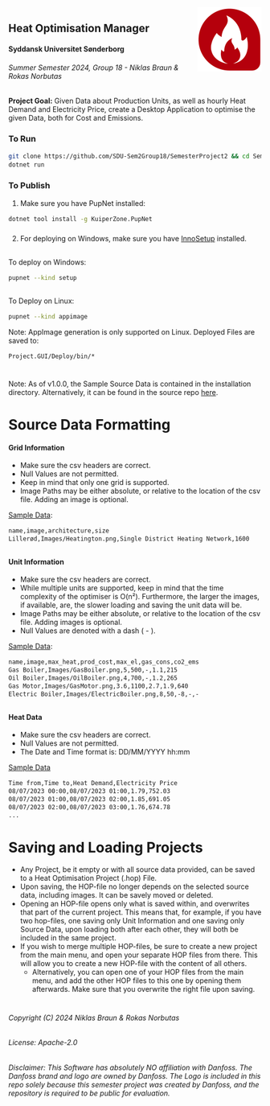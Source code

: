 <img align=right src="https://github.com/SDU-Sem2Group18/SemesterProject2/blob/v1.0.0/Project.GUI/Deploy/Project.GUI.128x128.png?raw=true">


<h2> Heat Optimisation Manager</h1>
<h4> Syddansk Universitet Sønderborg</h3>
<h6> Summer Semester 2024, Group 18 - Niklas Braun & Rokas Norbutas</h6>


**Project Goal:** Given Data about Production Units, as well as hourly Heat Demand and Electricity Price, create a Desktop Application to optimise the given Data, both for Cost and Emissions.

### To Run
```bash
git clone https://github.com/SDU-Sem2Group18/SemesterProject2 && cd SemesterProject2/Project.GUI
dotnet run
```

### To Publish

1. Make sure you have PupNet installed: 
```bash
dotnet tool install -g KuiperZone.PupNet
```
###
2. For deploying on Windows, make sure you have [InnoSetup](https://jrsoftware.org/isinfo.php) installed.
##
To deploy on Windows:
```bash
pupnet --kind setup
```
##
To Deploy on Linux:
```bash
pupnet --kind appimage
```
Note: AppImage generation is only supported on Linux.
Deployed Files are saved to:
```
Project.GUI/Deploy/bin/*
```

#
Note: As of v1.0.0, the Sample Source Data is contained in the installation directory. Alternatively, it can be found in the source repo [here](https://github.com/SDU-Sem2Group18/SemesterProject2/tree/v1.0.0/Project/Data).

#

# Source Data Formatting
#### Grid Information

- Make sure the csv headers are correct.
- Null Values are not permitted.
- Keep in mind that only one grid is supported.
- Image Paths may be either absolute, or relative to the location of the csv file. Adding an image is optional.

[Sample Data](https://raw.githubusercontent.com/SDU-Sem2Group18/SemesterProject2/v1.0.0/Project/Data/GridInfo.csv):
```csv
name,image,architecture,size
Lillerød,Images/Heatington.png,Single District Heating Network,1600
```
##
#### Unit Information

- Make sure the csv headers are correct.
- While multiple units are supported, keep in mind that the time complexity of the optimiser is O(n²). Furthermore, the larger the images, if available, are, the slower loading and saving the unit data will be.
- Image Paths may be either absolute, or relative to the location of the csv file. Adding images is optional.
- Null Values are denoted with a dash ( - ).

[Sample Data](https://raw.githubusercontent.com/SDU-Sem2Group18/SemesterProject2/v1.0.0/Project/Data/ProductionUnits.csv):
```csv
name,image,max_heat,prod_cost,max_el,gas_cons,co2_ems
Gas Boiler,Images/GasBoiler.png,5,500,-,1.1,215
Oil Boiler,Images/OilBoiler.png,4,700,-,1.2,265
Gas Motor,Images/GasMotor.png,3.6,1100,2.7,1.9,640
Electric Boiler,Images/ElectricBoiler.png,8,50,-8,-,-
```

##
#### Heat Data
- Make sure the csv headers are correct.
- Null Values are not permitted.
- The Date and Time format is: DD/MM/YYYY hh:mm

[Sample Data](https://raw.githubusercontent.com/SDU-Sem2Group18/SemesterProject2/v1.0.0/Project/Data/summer.csv)
```csv
Time from,Time to,Heat Demand,Electricity Price
08/07/2023 00:00,08/07/2023 01:00,1.79,752.03
08/07/2023 01:00,08/07/2023 02:00,1.85,691.05
08/07/2023 02:00,08/07/2023 03:00,1.76,674.78
...
```

##
# Saving and Loading Projects

- Any Project, be it empty or with all source data provided, can be saved to a Heat Optimisation Project (.hop) File.
- Upon saving, the HOP-file no longer depends on the selected source data, including images. It can be savely moved or deleted.
- Opening an HOP-file opens only what is saved within, and overwrites that part of the current project. This means that, for example, if you have two hop-files, one saving only Unit Information and one saving only Source Data, upon loading both after each other, they will both be included in the same project.
- If you wish to merge multiple HOP-files, be sure to create a new project from the main menu, and open your separate HOP files from there. This will allow you to create a new HOP-file with the content of all others.
    - Alternatively, you can open one of your HOP files from the main menu, and add the other HOP files to this one by opening them afterwards. Make sure that you overwrite the right file upon saving.

#

###### Copyright (C) 2024 Niklas Braun & Rokas Norbutas
###### License: Apache-2.0

###### Disclaimer: This Software has absolutely NO affiliation with Danfoss. The Danfoss brand and logo are owned by Danfoss. The Logo is included in this repo solely because this semester project was created by Danfoss, and the repository is required to be public for evaluation.